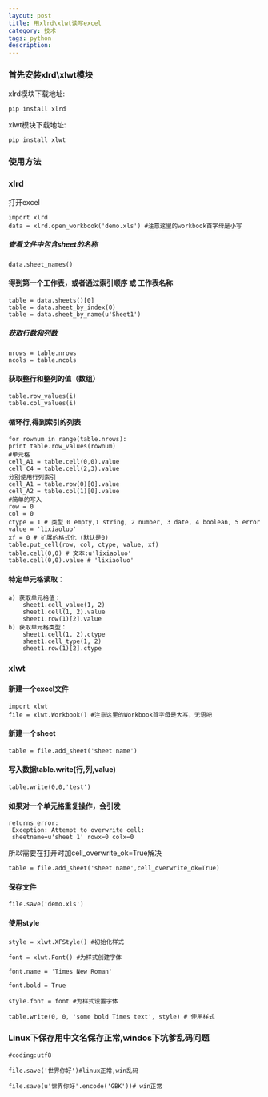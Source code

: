 ```yaml
---
layout: post
title: 用xlrd\xlwt读写excel
category: 技术
tags: python
description:
---
```

<!-- more-->
### 首先安装xlrd\xlwt模块

xlrd模块下载地址:

    pip install xlrd

xlwt模块下载地址:

    pip install xlwt

 

### 使用方法

### xlrd

打开excel

```
import xlrd
data = xlrd.open_workbook('demo.xls') #注意这里的workbook首字母是小写
```

##### 查看文件中包含sheet的名称

```
data.sheet_names()
```

#### 得到第一个工作表，或者通过索引顺序 或 工作表名称

```
table = data.sheets()[0]
table = data.sheet_by_index(0)
table = data.sheet_by_name(u'Sheet1')
```

##### 获取行数和列数

```
nrows = table.nrows
ncols = table.ncols
```

#### 获取整行和整列的值（数组）

```
table.row_values(i)
table.col_values(i)
```

#### 循环行,得到索引的列表

```
for rownum in range(table.nrows):
print table.row_values(rownum)
#单元格
cell_A1 = table.cell(0,0).value
cell_C4 = table.cell(2,3).value
分别使用行列索引
cell_A1 = table.row(0)[0].value
cell_A2 = table.col(1)[0].value
#简单的写入
row = 0
col = 0
ctype = 1 # 类型 0 empty,1 string, 2 number, 3 date, 4 boolean, 5 error
value = 'lixiaoluo'
xf = 0 # 扩展的格式化 (默认是0)
table.put_cell(row, col, ctype, value, xf)
table.cell(0,0) # 文本:u'lixiaoluo'
table.cell(0,0).value # 'lixiaoluo'
```

#### 特定单元格读取：

    a) 获取单元格值：
        sheet1.cell_value(1, 2)
        sheet1.cell(1, 2).value
        sheet1.row(1)[2].value 
    b) 获取单元格类型：
        sheet1.cell(1, 2).ctype
        sheet1.cell_type(1, 2)
        sheet1.row(1)[2].ctype

### xlwt

#### 新建一个excel文件

```
import xlwt
file = xlwt.Workbook() #注意这里的Workbook首字母是大写，无语吧
```

 #### 新建一个sheet

```
table = file.add_sheet('sheet name')
```

#### 写入数据table.write(行,列,value)

```
table.write(0,0,'test')
```

#### 如果对一个单元格重复操作，会引发

```
returns error:
 Exception: Attempt to overwrite cell:
 sheetname=u'sheet 1' rowx=0 colx=0
```
 
所以需要在打开时加cell_overwrite_ok=True解决

```
table = file.add_sheet('sheet name',cell_overwrite_ok=True)
```

#### 保存文件

```
file.save('demo.xls')
```

#### 使用style

```
style = xlwt.XFStyle() #初始化样式

font = xlwt.Font() #为样式创建字体

font.name = 'Times New Roman'

font.bold = True

style.font = font #为样式设置字体

table.write(0, 0, 'some bold Times text', style) # 使用样式
```
 

### Linux下保存用中文名保存正常,windos下坑爹乱码问题

```
#coding:utf8

file.save('世界你好')#linux正常,win乱码

file.save(u'世界你好'.encode('GBK'))# win正常
```
